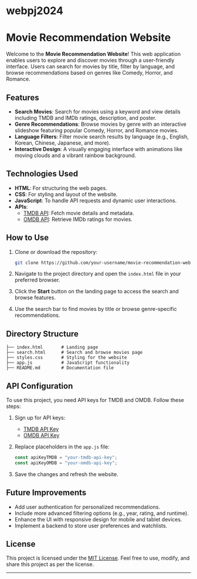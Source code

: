 # webpj2024

# Movie Recommendation Website

Welcome to the **Movie Recommendation Website**! This web application enables users to explore and discover movies through a user-friendly interface. Users can search for movies by title, filter by language, and browse recommendations based on genres like Comedy, Horror, and Romance.

## Features

- **Search Movies**: Search for movies using a keyword and view details including TMDB and IMDb ratings, description, and poster.
- **Genre Recommendations**: Browse movies by genre with an interactive slideshow featuring popular Comedy, Horror, and Romance movies.
- **Language Filters**: Filter movie search results by language (e.g., English, Korean, Chinese, Japanese, and more).
- **Interactive Design**: A visually engaging interface with animations like moving clouds and a vibrant rainbow background.

## Technologies Used

- **HTML**: For structuring the web pages.
- **CSS**: For styling and layout of the website.
- **JavaScript**: To handle API requests and dynamic user interactions.
- **APIs**:
  - [TMDB API](https://developers.themoviedb.org/3): Fetch movie details and metadata.
  - [OMDB API](https://www.omdbapi.com/): Retrieve IMDb ratings for movies.

## How to Use

1. Clone or download the repository:
   ```bash
   git clone https://github.com/your-username/movie-recommendation-website.git
   ```

2. Navigate to the project directory and open the `index.html` file in your preferred browser.

3. Click the **Start** button on the landing page to access the search and browse features.

4. Use the search bar to find movies by title or browse genre-specific recommendations.

## Directory Structure

```
├── index.html       # Landing page
├── search.html      # Search and browse movies page
├── styles.css       # Styling for the website
├── app.js           # JavaScript functionality
├── README.md        # Documentation file
```

## API Configuration

To use this project, you need API keys for TMDB and OMDB. Follow these steps:

1. Sign up for API keys:
   - [TMDB API Key](https://www.themoviedb.org/signup)
   - [OMDB API Key](https://www.omdbapi.com/apikey.aspx)

2. Replace placeholders in the `app.js` file:
   ```javascript
   const apiKeyTMDB = "your-tmdb-api-key";
   const apiKeyOMDB = "your-omdb-api-key";
   ```

3. Save the changes and refresh the website.

## Future Improvements

- Add user authentication for personalized recommendations.
- Include more advanced filtering options (e.g., year, rating, and runtime).
- Enhance the UI with responsive design for mobile and tablet devices.
- Implement a backend to store user preferences and watchlists.

## License

This project is licensed under the [MIT License](LICENSE). Feel free to use, modify, and share this project as per the license.

---

